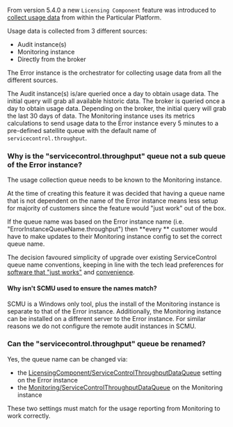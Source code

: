From version 5.4.0 a new `Licensing Component` feature was introduced to [collect usage data](https://docs.particular.net/servicepulse/usage) from within the Particular Platform.

Usage data is collected from 3 different sources:
- Audit instance(s)
- Monitoring instance
- Directly from the broker

The Error instance is the orchestrator for collecting usage data from all the different sources.

The Audit instance(s) is/are queried once a day to obtain usage data. The initial query will grab all available historic data.
The broker is queried once a day to obtain usage data. Depending on the broker, the initial query will grab the last 30 days of data.
The Monitoring instance uses its metrics calculations to send usage data to the Error instance every 5 minutes to a pre-defined satellite queue with the default name of `servicecontrol.throughput`.


### Why is the "servicecontrol.throughput" queue not a sub queue of the Error instance?

The usage collection queue needs to be known to the Monitoring instance.

At the time of creating this feature it was decided that having a queue name that is not dependent on the name of the Error instance means less setup for majority of customers since the feature would "just work" out of the box. 

If the queue name was based on the Error instance name (i.e. "ErrorInstanceQueueName.throughput") then **every ** customer would have to make updates to their Monitoring instance config to set the correct queue name.

The decision favoured simplicity of upgrade over existing ServiceControl queue name conventions, keeping in line with the tech lead preferences for [software that "just works"](https://github.com/Particular/Strategy/blob/master/tech-lead-preferences/it-just-works.md#it-just-works) and [convenience](https://github.com/Particular/Strategy/blob/master/tech-lead-preferences/usability.md#convenience).


#### Why isn't SCMU used to ensure the names match?

SCMU is a Windows only tool, plus the install of the Monitoring instance is separate to that of the Error instance. 
Additionally, the Monitoring instance can be installed on a different server to the Error instance.
For similar reasons we do not configure the remote audit instances in SCMU.

### Can the "servicecontrol.throughput" queue be renamed?

Yes, the queue name can be changed via:

- the [LicensingComponent/ServiceControlThroughputDataQueue](https://docs.particular.net/servicecontrol/servicecontrol-instances/configuration#usage-reporting-when-using-servicecontrol-licensingcomponentservicecontrolthroughputdataqueue) setting on the Error instance
- the [Monitoring/ServiceControlThroughputDataQueue](https://docs.particular.net/servicecontrol/monitoring-instances/configuration#usage-reporting-monitoringservicecontrolthroughputdataqueue) on the Monitoring instance

These two settings must match for the usage reporting from Monitoring to work correctly.
